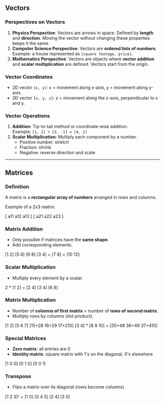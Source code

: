 ## Vectors

### Perspectives on Vectors

1. **Physics Perspective**: Vectors are arrows in space. Defined by **length** and **direction**. Moving the vector without changing these properties keeps it the same.
2. **Computer Science Perspective**: Vectors are **ordered lists of numbers**. Example: a house represented as `[square footage, price]`.
3. **Mathematics Perspective**: Vectors are objects where **vector addition** and **scalar multiplication** are defined. Vectors start from the origin.

### Vector Coordinates

- 2D vector `[x, y]`: x = movement along x-axis, y = movement along y-axis.
- 3D vector `[x, y, z]`: z = movement along the z-axis, perpendicular to x and y.

### Vector Operations

1. **Addition**: Tip-to-tail method or coordinate-wise addition.  
   Example: `[1, 2] + [3, -1] = [4, 1]`
2. **Scalar Multiplication**: Multiply each component by a number.  
   - Positive number: stretch
   - Fraction: shrink
   - Negative: reverse direction and scale

---

## Matrices

### Definition

A matrix is a **rectangular array of numbers** arranged in rows and columns.

Example of a 2x3 matrix:

[ a11 a12 a13 ]
[ a21 a22 a23 ]


### Matrix Addition

- Only possible if matrices have the **same shape**.
- Add corresponding elements.

[1 2] [5 6] [6 8]
[3 4] + [7 8] = [10 12]


### Scalar Multiplication

- Multiply every element by a scalar.

2 * [1 2] = [2 4]
[3 4] [6 8]


### Matrix Multiplication

- Number of **columns of first matrix** = number of **rows of second matrix**.
- Multiply rows by columns (dot product).

[1 2] [5 6 7] [15+28 16+29 17+210]
[3 4] * [8 9 10] = [35+48 36+49 37+410]


### Special Matrices

- **Zero matrix**: all entries are 0
- **Identity matrix**: square matrix with 1's on the diagonal, 0's elsewhere

[1 0 0]
[0 1 0]
[0 0 1]


### Transpose

- Flips a matrix over its diagonal (rows become columns)

[1 2 3]ᵀ = [1 0]
[0 4 5] [2 4]
[3 5]
